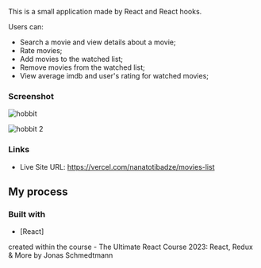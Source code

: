 This is a small application made by React and React hooks.

Users can:
- Search a movie and view details about a movie;
- Rate movies;
- Add movies to the watched list;
- Remove movies from the watched list;
- View average imdb and user's rating for watched movies;

### Screenshot

![hobbit](https://github.com/nanatotibadze/Movies/assets/106735126/2653b53a-bee9-4769-9847-90d754f772b2)
[](./screenshot.jpg)

![hobbit 2](https://github.com/nanatotibadze/Movies/assets/106735126/cb7b59d0-6a96-47ec-8d53-e389b5c367d6)[](./screenshot.jpg)

### Links

- Live Site URL: https://vercel.com/nanatotibadze/movies-list

## My process

### Built with

- [React]

created within the course - The Ultimate React Course 2023: React, Redux & More by Jonas Schmedtmann
